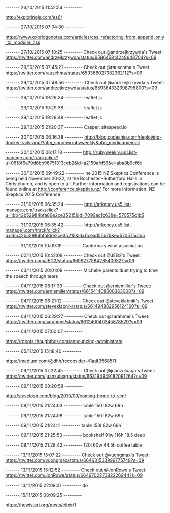 
------- 26/10/2015 11:42:54 ---------

http://exploringjs.com/es6/

------- 27/10/2015 07:04:30 ---------

https://www.oxbridgenotes.com/articles/css_refactoring_from_append_only_to_modular_css

------- 27/10/2015 07:18:25 ---------
Check out @andrzejkrzywda's Tweet: https://twitter.com/andrzejkrzywda/status/658645814248648704?s=09

------- 29/10/2015 07:45:21 ---------
Check out @rauschma's Tweet: https://twitter.com/rauschma/status/659366027382362112?s=09

------- 29/10/2015 07:48:56 ---------
Check out @andrzejkrzywda's Tweet: https://twitter.com/andrzejkrzywda/status/659384332398796800?s=09

------- 29/10/2015 19:29:34 ---------
leaflet js

------- 29/10/2015 19:29:38 ---------
leaflet js

------- 29/10/2015 19:29:48 ---------
leaflet js

------- 29/10/2015 21:20:37 ---------
Casper, sitespeed.io

------- 30/10/2015 06:16:38 ---------
http://blog.codeship.com/deploying-docker-rails-app/?utm_source=rubyweekly&utm_medium=email

------- 30/10/2015 06:17:18 ---------
http://rubyweekly.us1.list-manage.com/track/click?u=0618f6a79d6bb9675f313ceb2&id=a2159afd59&e=aba8b9cf6c

------- 30/10/2015 09:49:22 ---------
he 2015 NZ Skeptics Conference is being held November 20-22, at the Rochester-Rutherford Halls in Christchurch, and is open to all. Further information and registrations can be found online at http://conference.skeptics.nz/
For more information:
NZ Skeptics 2015 Conference

------- 31/10/2015 06:35:24 ---------
http://arkency.us5.list-manage.com/track/click?u=1bb42b52984bfa86e2ce35215&id=7099ac1c63&e=570575c1b5

------- 31/10/2015 06:35:42 ---------
http://arkency.us5.list-manage1.com/track/click?u=1bb42b52984bfa86e2ce35215&id=0cead55b75&e=570575c1b5

------- 31/10/2015 10:09:19 ---------
Canterbury wind association

------- 02/11/2015 10:42:08 ---------
Check out @JEG2's Tweet: https://twitter.com/JEG2/status/660927758428540932?s=09

------- 03/11/2015 20:01:08 ---------
Michelle parents duet trying to time the speech through tears

------- 04/11/2015 06:17:39 ---------
Check out @erniemiller's Tweet: https://twitter.com/erniemiller/status/661541408600363008?s=09

------- 04/11/2015 06:21:12 ---------
Check out @steveklabnik's Tweet: https://twitter.com/steveklabnik/status/661494882956124160?s=09

------- 04/11/2015 06:29:27 ---------
Check out @sarahmei's Tweet: https://twitter.com/sarahmei/status/661240040345878529?s=09

------- 04/11/2015 07:00:07 ---------

https://robots.thoughtbot.com/announcing-administrate

------- 05/11/2015 15:18:40 ---------

https://medium.com/@dhh/reconsider-41adf356857f

------- 09/11/2015 07:22:45 ---------
Check out @juanzuluaga's Tweet: https://twitter.com/juanzuluaga/status/663194949182091264?s=09

------- 09/11/2015 08:20:58 ---------

http://stevelosh.com/blog/2010/09/coming-home-to-vim/

------- 09/11/2015 21:24:03 ---------
table 150l 82w 69h

------- 09/11/2015 21:24:08 ---------
table 150l 82w 69h

------- 09/11/2015 21:24:11 ---------
table 150l 82w 69h

------- 09/11/2015 21:25:53 ---------
bookshelf 91w 116h 18.5 deep

------- 09/11/2015 21:28:42 ---------
120l 60w 44.5h coffee table

------- 13/11/2015 15:07:22 ---------
Check out @vuongmax's Tweet: https://twitter.com/vuongmax/status/664631533999775748?s=09

------- 13/11/2015 15:12:52 ---------
Check out @JonRowe's Tweet: https://twitter.com/JonRowe/status/664970227382226944?s=09

------- 13/11/2015 22:09:41 ---------
do

------- 15/11/2015 08:09:25 ---------

https://howistart.org/posts/elixir/1
